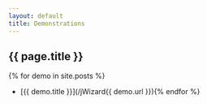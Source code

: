 ```yaml
---
layout: default
title: Demonstrations
---
```


## {{ page.title }}

{% for demo in site.posts %}
* [{{ demo.title }}](/jWizard{{ demo.url }}){% endfor %}